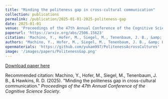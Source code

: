 ```yaml
---
title: "Minding the politeness gap in cross-cultural communication"
collection: publications
permalink: /publication/2025-01-01-2025-politeness-gap
date: 2025-01-01
venue: 'Proceedings of the 47th Annual Conference of the Cognitive Science Society'
paperurl: 'https://arxiv.org/abs/2506.15623'
citation: 'Machino, Y., Hofer, M., Siegel, M., Tenenbaum, J. B., &amp; Hawkins, R. D. (2025). &quot;Minding the politeness gap in cross-cultural communication.&quot; <i>Proceedings of the 47th Annual Conference of the Cognitive Science Society</i>.'
authors: "Machino, Y., Hofer, M., Siegel, M., Tenenbaum, J. B., &amp; Hawkins, R. D."
openmaterials: 'https://github.com/yukam997/PolitenessAcrossCultures'
image: '/images/papers/PolitenessGap.png'
---
```


<a href='https://arxiv.org/abs/2506.15623'>Download paper here</a>

Recommended citation: Machino, Y., Hofer, M., Siegel, M., Tenenbaum, J. B., & Hawkins, R. D. (2025). "Minding the politeness gap in cross-cultural communication." <i>Proceedings of the 47th Annual Conference of the Cognitive Science Society</i>.